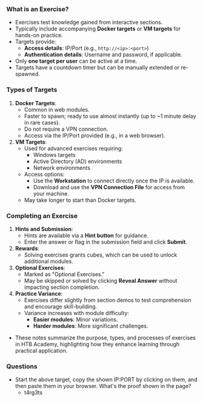 ### What is an Exercise?
- Exercises test knowledge gained from interactive sections.
- Typically include accompanying **Docker targets** or **VM targets** for hands-on practice.
- Targets provide:
    - **Access details**: IP/Port (e.g., `http://<ip>:<port>`)
    - **Authentication details**: Username and password, if applicable.
- Only **one target per user** can be active at a time.
- Targets have a countdown timer but can be manually extended or re-spawned.



### Types of Targets
1. **Docker Targets**:
    - Common in web modules.
    - Faster to spawn; ready to use almost instantly (up to ~1 minute delay in rare cases).
    - Do not require a VPN connection.
    - Access via the IP/Port provided (e.g., in a web browser).
2. **VM Targets**:
    - Used for advanced exercises requiring:
        - Windows targets
        - Active Directory (AD) environments
        - Network environments
    - Access options:
        - Use the **Workstation** to connect directly once the IP is available.
        - Download and use the **VPN Connection File** for access from your machine.
    - May take longer to start than Docker targets.



### Completing an Exercise
1. **Hints and Submission**:
    - Hints are available via a **Hint button** for guidance.
    - Enter the answer or flag in the submission field and click **Submit**.
2. **Rewards**:
    - Solving exercises grants cubes, which can be used to unlock additional modules.
3. **Optional Exercises**:
    - Marked as "Optional Exercises."
    - May be skipped or solved by clicking **Reveal Answer** without impacting section completion.
4. **Practice Variance**:
    - Exercises differ slightly from section demos to test comprehension and encourage skill-building.
    - Variance increases with module difficulty:
        - **Easier modules**: Minor variations.
        - **Harder modules**: More significant challenges.
- These notes summarize the purpose, types, and processes of exercises in HTB Academy, highlighting how they enhance learning through practical application.



### Questions
- Start the above target, copy the shown IP:PORT by clicking on them, and then paste them in your browser. What's the proof shown in the page?
	- t4rg3ts
